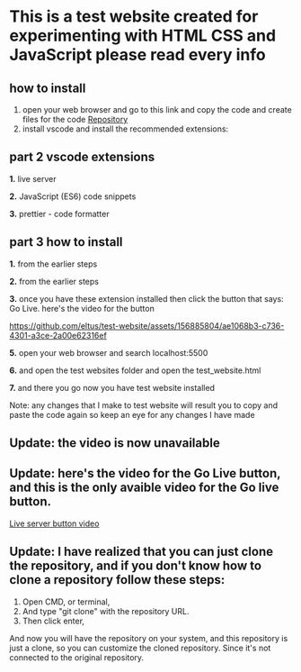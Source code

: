 # This is a test website created for experimenting with HTML CSS and JavaScript please read every info

## how to install
1. open your web browser and go to this link and copy the code and create files for the code [Repository](https://github.com/eltus/test-website)
2. install vscode and install the recommended extensions:

## part 2 vscode extensions
**1.** live server

**2.** JavaScript (ES6) code snippets

**3.** prettier - code formatter


## part 3 how to install
**1.** from the earlier steps

**2.** from the earlier steps

**3.** once you have these extension installed then click the button that says: Go Live.
here's the video for the button


https://github.com/eltus/test-website/assets/156885804/ae1068b3-c736-4301-a3ce-2a00e62316ef

**5.** open your web browser and search localhost:5500

**6.** and open the test websites folder and open the test_website.html

**7.** and there you go now you have test website installed

Note: any changes that I make to test website will result you to copy and paste the code again so keep an eye for any changes I have made


## Update: the video is now unavailable

## Update: here's the video for the Go Live button, and this is the only avaible video for the Go live button.


[Live server button video](https://github.com/eltus/test-website/assets/156885804/aa63e190-70e8-4d51-9521-3f8bd270bcd8)

## Update: I have realized that you can just clone the repository, and if you don't know how to clone a repository follow these steps:
1. Open CMD, or terminal,
2. And type "git clone" with the repository URL.
3. Then click enter,

And now you will have the repository on your system, and this repository is just a clone, so you can customize the cloned repository. Since it's not connected to the original repository.
